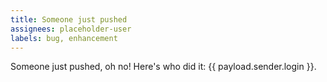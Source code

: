 ```yaml
---
title: Someone just pushed
assignees: placeholder-user
labels: bug, enhancement
---
```

Someone just pushed, oh no! Here's who did it: {{ payload.sender.login }}.